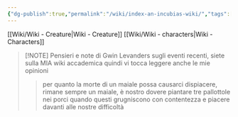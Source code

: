 ```yaml
---
{"dg-publish":true,"permalink":"/wiki/index-an-incubias-wiki/","tags":["gardenEntry"]}
---
```


[[Wiki/Wiki - Creature\|Wiki - Creature]]
[[Wiki/Wiki - characters\|Wiki - Characters]]



> [!NOTE] Pensieri e note di Gwin Levanders sugli eventi recenti, siete sulla MIA wiki accademica quindi vi tocca leggere anche le mie opinioni
> 
> > per quanto la morte di un maiale possa causarci dispiacere, rimane sempre un maiale, è nostro dovere piantare tre pallottole nei porci quando questi grugniscono con contentezza e piacere davanti alle nostre difficoltà

